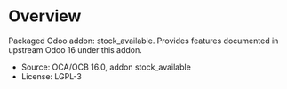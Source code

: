 # Overview

Packaged Odoo addon: stock_available. Provides features documented in upstream Odoo 16 under this addon.

- Source: OCA/OCB 16.0, addon stock_available
- License: LGPL-3
